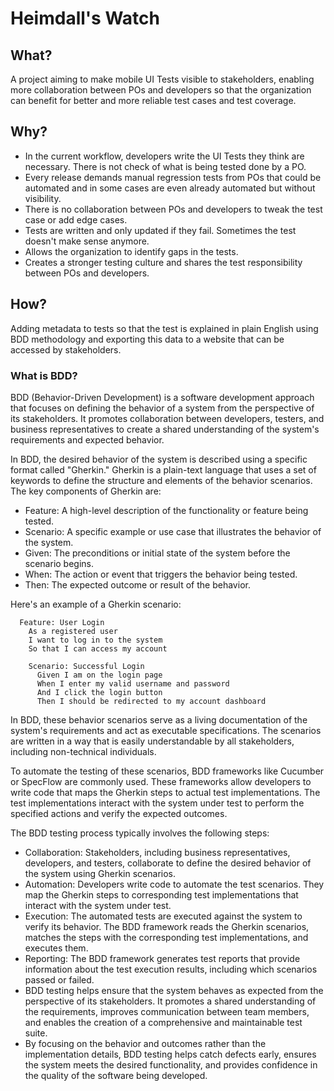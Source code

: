 # Heimdall's Watch

## What?

A project aiming to make mobile UI Tests visible to stakeholders, enabling more collaboration between POs and developers so that the organization can benefit for better and more reliable test cases and test coverage.

## Why?

- In the current workflow, developers write the UI Tests they think are necessary. There is not check of what is being tested done by a PO.
- Every release demands manual regression tests from POs that could be automated and in some cases are even already automated but without visibility.
- There is no collaboration between POs and developers to tweak the test case or add edge cases.
- Tests are written and only updated if they fail. Sometimes the test doesn't make sense anymore.
- Allows the organization to identify gaps in the tests.
- Creates a stronger testing culture and shares the test responsibility between POs and developers.

## How?

Adding metadata to tests so that the test is explained in plain English using BDD methodology and exporting this data to a website that can be accessed by stakeholders.

### What is BDD?

BDD (Behavior-Driven Development) is a software development approach that focuses on defining the behavior of a system from the perspective of its stakeholders. It promotes collaboration between developers, testers, and business representatives to create a shared understanding of the system's requirements and expected behavior.

In BDD, the desired behavior of the system is described using a specific format called "Gherkin." Gherkin is a plain-text language that uses a set of keywords to define the structure and elements of the behavior scenarios. The key components of Gherkin are:

- Feature: A high-level description of the functionality or feature being tested.
- Scenario: A specific example or use case that illustrates the behavior of the system.
- Given: The preconditions or initial state of the system before the scenario begins.
- When: The action or event that triggers the behavior being tested.
- Then: The expected outcome or result of the behavior.

Here's an example of a Gherkin scenario:

```gherkin
  Feature: User Login
    As a registered user
    I want to log in to the system
    So that I can access my account

    Scenario: Successful Login
      Given I am on the login page
      When I enter my valid username and password
      And I click the login button
      Then I should be redirected to my account dashboard
```

In BDD, these behavior scenarios serve as a living documentation of the system's requirements and act as executable specifications. The scenarios are written in a way that is easily understandable by all stakeholders, including non-technical individuals.

To automate the testing of these scenarios, BDD frameworks like Cucumber or SpecFlow are commonly used. These frameworks allow developers to write code that maps the Gherkin steps to actual test implementations. The test implementations interact with the system under test to perform the specified actions and verify the expected outcomes.

The BDD testing process typically involves the following steps:

- Collaboration: Stakeholders, including business representatives, developers, and testers, collaborate to define the desired behavior of the system using Gherkin scenarios.
- Automation: Developers write code to automate the test scenarios. They map the Gherkin steps to corresponding test implementations that interact with the system under test.
- Execution: The automated tests are executed against the system to verify its behavior. The BDD framework reads the Gherkin scenarios, matches the steps with the corresponding test implementations, and executes them.
- Reporting: The BDD framework generates test reports that provide information about the test execution results, including which scenarios passed or failed.
- BDD testing helps ensure that the system behaves as expected from the perspective of its stakeholders. It promotes a shared understanding of the requirements, improves communication between team members, and enables the creation of a comprehensive and maintainable test suite.
- By focusing on the behavior and outcomes rather than the implementation details, BDD testing helps catch defects early, ensures the system meets the desired functionality, and provides confidence in the quality of the software being developed.
